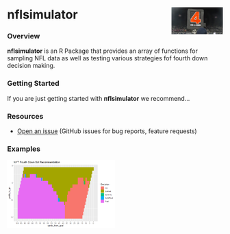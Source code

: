 # nflsimulator <img src="man/figures/4thdownlogo.jpg" align="right" width = "120" />

### Overview
**nflsimulator** is an R Package that provides an array of functions for sampling NFL data as well as testing various strategies fof fourth down decision making. 


### Getting Started

If you are just getting started with **nflsimulator** we recommend...

### Resources

* [Open an issue](https://github.com/rtelmore/nflsimulator/issues) (GitHub issues for bug reports, feature requests)

### Examples 

<img src="man/figures/NYT_Bot.png" width = 50% />

